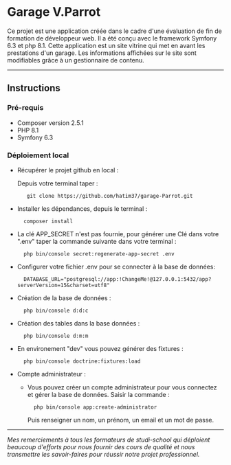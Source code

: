 # Garage V.Parrot

Ce projet est une application créée dans le cadre d'une évaluation de fin de formation de développeur web.
Il a été conçu avec le framework Symfony 6.3 et php 8.1.
Cette application est un site vitrine qui met en avant les prestations d'un garage.
Les informations affichées sur le site sont modifiables grâce à un gestionnaire de contenu.

----------------------

## Instructions  

### Pré-requis

- Composer version 2.5.1
- PHP 8.1
- Symfony 6.3


### Déploiement local 

- Récupérer le projet github en local :  

    Depuis votre terminal taper :
    
         git clone https://github.com/hatim37/garage-Parrot.git


- Installer les dépendances, depuis le terminal :

        composer install


- La clé APP_SECRET n'est pas fournie, pour générer une Clé dans votre ".env" taper la commande suivante dans votre terminal :

        php bin/console secret:regenerate-app-secret .env


- Configurer votre fichier .env pour se connecter à la base de données: 

        DATABASE_URL="postgresql://app:!ChangeMe!@127.0.0.1:5432/app?serverVersion=15&charset=utf8"


- Création de la base de données :

        php bin/console d:d:c


- Création des tables dans la base données :

        php bin/console d:m:m


- En environement "dev" vous pouvez générer des fixtures : 

        php bin/console doctrine:fixtures:load


- Compte administrateur :

    - Vous pouvez créer un compte administrateur pour vous connectez et gérer la base de données. Saisir la commande :  

            php bin/console app:create-administrator

        Puis renseigner un nom, un prénom, un email et un mot de passe.
            

------------------------------

*Mes remerciements à tous les formateurs de studi-school qui déploient beaucoup d'efforts pour nous fournir des cours de qualité et nous transmettre les savoir-faires pour réussir notre projet professionnel.*
